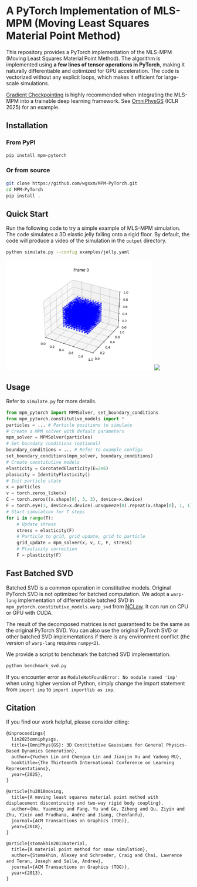 # A PyTorch Implementation of MLS-MPM (Moving Least Squares Material Point Method)
This repository provides a PyTorch implementation of the MLS-MPM (Moving Least Squares Material Point Method). The algorithm is implemented using **a few lines of tensor operations in PyTorch**, making it naturally differentiable and optimized for GPU acceleration. 
The code is vectorized without any explicit loops, which makes it efficient for large-scale simulations. 

[Gradient Checkpointing](https://pytorch.org/docs/stable/checkpoint.html) is highly recommended when integrating the MLS-MPM into a trainable deep learning framework. See [OmniPhysGS](https://github.com/wgsxm/omniphysgs) (ICLR 2025) for an example. 
## Installation
### From PyPI
```bash
pip install mpm-pytorch
```
### Or from source
```bash
git clone https://github.com/wgsxm/MPM-PyTorch.git
cd MPM-PyTorch
pip install .
```
## Quick Start
Run the following code to try a simple example of MLS-MPM simulation. The code simulates a 3D elastic jelly falling onto a rigid floor. By default, the code will produce a video of the simulation in the `output` directory.
```bash
python simulate.py --config examples/jelly.yaml
```
<img src="assets/jelly.gif" width=400> <img src="assets/sand.gif" width=400> 

## Usage
Refer to `simulate.py` for more details. 
```python
from mpm_pytorch import MPMSolver, set_boundary_conditions
from mpm_pytorch.constitutive_models import *
particles = ... # Particle positions to simulate
# Create a MPM solver with default parameters
mpm_solver = MPMSolver(particles)
# Set boundary conditions (optional)
boundary_conditions = ... # Refer to example configs
set_boundary_conditions(mpm_solver, boundary_conditions)
# Create constitutive models
elasticity = CorotatedElasticity(E=2e6)
plasicity = IdentityPlasticity()
# Init particle state
x = particles
v = torch.zeros_like(x)
C = torch.zeros((x.shape[0], 3, 3), device=x.device)
F = torch.eye(3, device=x.device).unsqueeze(0).repeat(x.shape[0], 1, 1)
# Start simulation for T steps
for i in range(T):
    # Update stress
    stress = elasticity(F)
    # Particle to grid, grid update, grid to particle
    grid_update = mpm_solver(x, v, C, F, stress)
    # Plasticity correction
    F = plasticity(F)
```

## Fast Batched SVD
Batched SVD is a common operation in constitutive models. Original PyTorch SVD is not optimized for batched computation. We adopt a `warp-lang` implementation of differentiable batched SVD in `mpm_pytorch.constitutive_models.warp_svd` from [NCLaw](https://github.com/PingchuanMa/NCLaw/tree/main/nclaw/warp). It can run on CPU or GPU with CUDA. 

The result of the decomposed matrices is not guaranteed to be the same as the original PyTorch SVD. You can also use the original PyTorch SVD or other batched SVD implementations if there is any environment conflict (the version of `warp-lang` requires `numpy<2`). 

We provide a script to benchmark the batched SVD implementation. 
```bash
python benchmark_svd.py
```
If you encounter error as `ModuleNotFoundError: No module named 'imp'` when using higher version of Python, simply change the import statement from `import imp` to `import importlib as imp`. 

## Citation
If you find our work helpful, please consider citing:
```
@inproceedings{
  lin2025omniphysgs,
  title={OmniPhys{GS}: 3D Constitutive Gaussians for General Physics-Based Dynamics Generation},
  author={Yuchen Lin and Chenguo Lin and Jianjin Xu and Yadong MU},
  booktitle={The Thirteenth International Conference on Learning Representations},
  year={2025},
}
```
```
@article{hu2018moving,
  title={A moving least squares material point method with displacement discontinuity and two-way rigid body coupling},
  author={Hu, Yuanming and Fang, Yu and Ge, Ziheng and Qu, Ziyin and Zhu, Yixin and Pradhana, Andre and Jiang, Chenfanfu},
  journal={ACM Transactions on Graphics (TOG)},
  year={2018},
}
```
```
@article{stomakhin2013material,
  title={A material point method for snow simulation},
  author={Stomakhin, Alexey and Schroeder, Craig and Chai, Lawrence and Teran, Joseph and Selle, Andrew},
  journal={ACM Transactions on Graphics (TOG)},
  year={2013},
}
```
